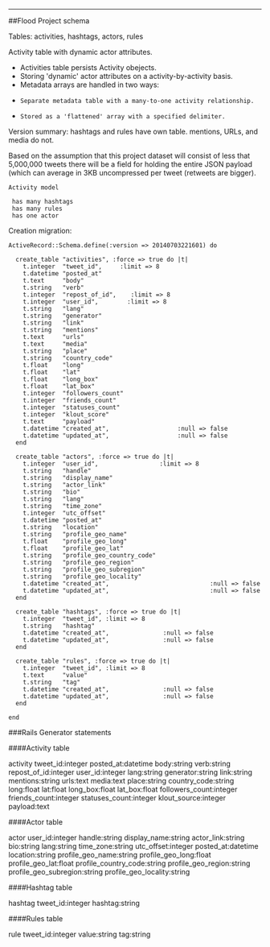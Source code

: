 
-------------------------------------------------

##Flood Project schema 

Tables: activities, hashtags, actors, rules

Activity table with dynamic actor attributes.

+ Activities table persists Activity obejects.
+ Storing 'dynamic' actor attributes on a activity-by-activity basis.
+ Metadata arrays are handled in two ways:
+     Separate metadata table with a many-to-one activity relationship.
+     Stored as a 'flattened' array with a specified delimiter.

Version summary:
hashtags and rules have own table.
mentions, URLs, and media do not.

Based on the assumption that this project dataset will consist of less that 5,000,000 tweets there will be a field for holding the entire JSON payload (which can average in 3KB uncompressed per tweet (retweets are bigger).

```
Activity model

 has many hashtags
 has many rules
 has one actor

```


Creation migration:

```
ActiveRecord::Schema.define(:version => 20140703221601) do

  create_table "activities", :force => true do |t|
    t.integer  "tweet_id",     :limit => 8
    t.datetime "posted_at"
    t.text     "body"
    t.string   "verb"
    t.integer  "repost_of_id",    :limit => 8
    t.integer  "user_id",        :limit => 8
    t.string   "lang"
    t.string   "generator"
    t.string   "link"
    t.string   "mentions"
    t.text     "urls"
    t.text     "media"
    t.string   "place"
    t.string   "country_code"
    t.float    "long"
    t.float    "lat"
    t.float    "long_box"
    t.float    "lat_box"
    t.integer  "followers_count"
    t.integer  "friends_count"
    t.integer  "statuses_count"
    t.integer  "klout_score"
    t.text     "payload"
    t.datetime "created_at",                   :null => false
    t.datetime "updated_at",                   :null => false
  end

  create_table "actors", :force => true do |t|
    t.integer  "user_id",                 :limit => 8
    t.string   "handle"
    t.string   "display_name"
    t.string   "actor_link"
    t.string   "bio"
    t.string   "lang"
    t.string   "time_zone"
    t.integer  "utc_offset"
    t.datetime "posted_at"
    t.string   "location"
    t.string   "profile_geo_name"
    t.float    "profile_geo_long"
    t.float    "profile_geo_lat"
    t.string   "profile_geo_country_code"
    t.string   "profile_geo_region"
    t.string   "profile_geo_subregion"
    t.string   "profile_geo_locality"
    t.datetime "created_at",                            :null => false
    t.datetime "updated_at",                            :null => false
  end

  create_table "hashtags", :force => true do |t|
    t.integer  "tweet_id", :limit => 8
    t.string   "hashtag"
    t.datetime "created_at",               :null => false
    t.datetime "updated_at",               :null => false
  end

  create_table "rules", :force => true do |t|
    t.integer  "tweet_id", :limit => 8
    t.text     "value"
    t.string   "tag"
    t.datetime "created_at",               :null => false
    t.datetime "updated_at",               :null => false
  end

end

```


###Rails Generator statements


####Activity table

activity tweet_id:integer posted_at:datetime body:string verb:string repost_of_id:integer user_id:integer lang:string generator:string link:string mentions:string urls:text media:text place:string country_code:string long:float lat:float long_box:float lat_box:float followers_count:integer friends_count:integer statuses_count:integer klout_source:integer payload:text

####Actor table

actor user_id:integer handle:string display_name:string actor_link:string bio:string lang:string time_zone:string utc_offset:integer posted_at:datetime location:string profile_geo_name:string profile_geo_long:float profile_geo_lat:float profile_country_code:string profile_geo_region:string profile_geo_subregion:string profile_geo_locality:string

####Hashtag table

hashtag tweet_id:integer hashtag:string

####Rules table

rule tweet_id:integer value:string tag:string







